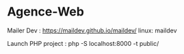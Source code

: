 # Agence-Web

Mailer Dev :
https://maildev.github.io/maildev/
linux: maildev

Launch PHP project :
php -S localhost:8000 -t public/
